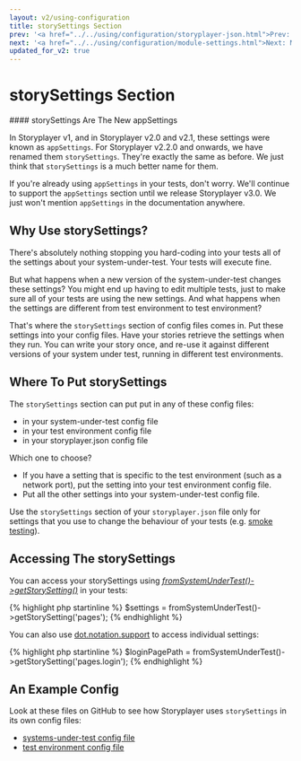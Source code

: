 ```yaml
---
layout: v2/using-configuration
title: storySettings Section
prev: '<a href="../../using/configuration/storyplayer-json.html">Prev: The storyplayer.json File</a>'
next: '<a href="../../using/configuration/module-settings.html">Next: Module Settings</a>'
updated_for_v2: true
---
```


# storySettings Section

<div class="callout info" markdown="1">
#### storySettings Are The New appSettings

In Storyplayer v1, and in Storyplayer v2.0 and v2.1, these settings were known as `appSettings`. For Storyplayer v2.2.0 and onwards, we have renamed them `storySettings`. They're exactly the same as before. We just think that `storySettings` is a much better name for them.

If you're already using `appSettings` in your tests, don't worry. We'll continue to support the `appSettings` section until we release Storyplayer v3.0. We just won't mention `appSettings` in the documentation anywhere.
</div>

## Why Use storySettings?

There's absolutely nothing stopping you hard-coding into your tests all of the settings about your system-under-test.  Your tests will execute fine.

But what happens when a new version of the system-under-test changes these settings?  You might end up having to edit multiple tests, just to make sure all of your tests are using the new settings. And what happens when the settings are different from test environment to test environment?

That's where the `storySettings` section of config files comes in. Put these settings into your config files. Have your stories retrieve the settings when they run. You can write your story once, and re-use it against different versions of your system under test, running in different test environments.

## Where To Put storySettings

The `storySettings` section can put put in any of these config files:

* in your system-under-test config file
* in your test environment config file
* in your storyplayer.json config file

Which one to choose?

* If you have a setting that is specific to the test environment (such as a network port), put the setting into your test environment config file.
* Put all the other settings into your system-under-test config file.

Use the `storySettings` section of your `storyplayer.json` file only for settings that you use to change the behaviour of your tests (e.g. [smoke testing](../../tips/test-types/smoke-testing.html)).

## Accessing The storySettings

You can access your storySettings using _[fromSystemUnderTest()->getStorySetting()](../modules/systemundertest/fromSystemUnderTest.html#getstorysetting)_ in your tests:

{% highlight php startinline %}
$settings = fromSystemUnderTest()->getStorySetting('pages');
{% endhighlight %}

You can also use [dot.notation.support](dot.notation.support.html) to access individual settings:

{% highlight php startinline %}
$loginPagePath = fromSystemUnderTest()->getStorySetting('pages.login');
{% endhighlight %}

## An Example Config

Look at these files on GitHub to see how Storyplayer uses `storySettings` in its own config files:

* [systems-under-test config file](https://github.com/datasift/storyplayer/blob/develop/.storyplayer/systems-under-test/storyplayer-2.x.json)
* [test environment config file](https://github.com/datasift/storyplayer/blob/develop/.storyplayer/test-environments/vagrant-centos6-ssl.json)